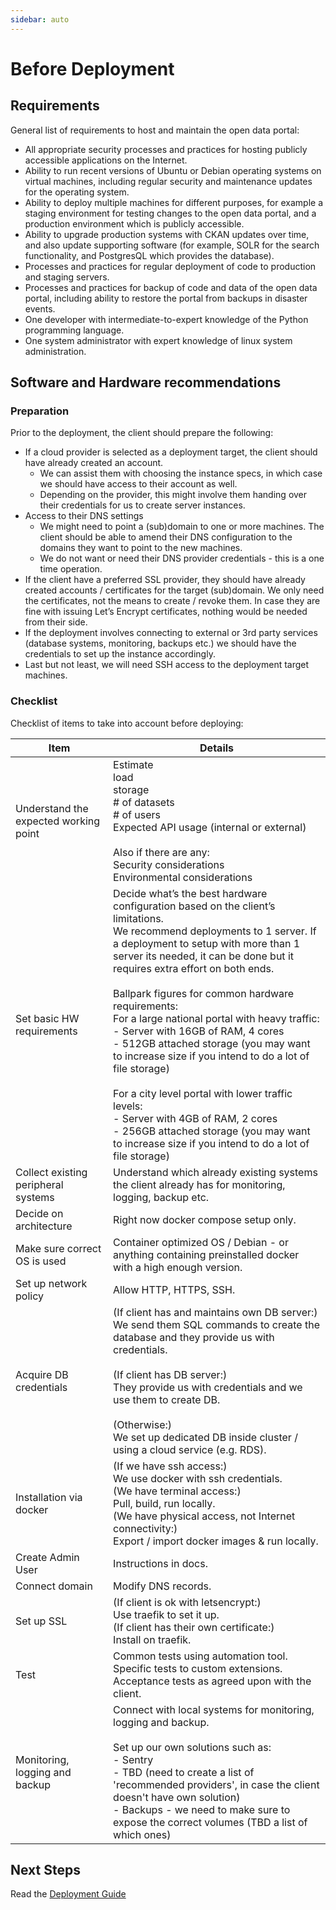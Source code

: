 ```yaml
---
sidebar: auto
---
```


# Before Deployment

## Requirements

General list of requirements to host and maintain the open data portal:

- All appropriate security processes and practices for hosting publicly accessible applications on the Internet.
- Ability to run recent versions of Ubuntu or Debian operating systems on virtual machines, including regular security and maintenance updates for the operating system.
- Ability to deploy multiple machines for different purposes, for example a staging environment for testing changes to the open data portal, and a production environment which is publicly accessible.
- Ability to upgrade production systems with CKAN updates over time, and also update supporting software (for example, SOLR for the search functionality, and PostgresQL which provides the database).
- Processes and practices for regular deployment of code to production and staging servers.
- Processes and practices for backup of code and data of the open data portal, including ability to restore the portal from backups in disaster events.
- One developer with intermediate-to-expert knowledge of the Python programming language.
- One system administrator with expert knowledge of linux system administration.

## Software and Hardware recommendations

### Preparation

Prior to the deployment, the client should prepare the following:

- If a cloud provider is selected as a deployment target, the client should have already created an account.
  - We can assist them with choosing the instance specs, in which case we should have access to their account as well.
  - Depending on the provider, this might involve them handing over their credentials for us to create server instances.
- Access to their DNS settings
  - We might need to point a (sub)domain to one or more machines. The client should be able to amend their DNS configuration to the domains they want to point to the new machines.
  - We do not want or need their DNS provider credentials - this is a one time operation.
- If the client have a preferred SSL provider, they should have already created accounts / certificates for the target (sub)domain. We only need the certificates, not the means to create / revoke them. In case they are fine with issuing Let’s Encrypt certificates, nothing would be needed from their side.
- If the deployment involves connecting to external or 3rd party services (database systems, monitoring, backups etc.) we should have the credentials to set up the instance accordingly.
- Last but not least, we will need SSH access to the deployment target machines.

### Checklist

Checklist of items to take into account before deploying:

|Item |Details|
|-----|------|
|Understand the expected working point|Estimate <br/> load <br/> storage <br/> # of datasets <br/> # of users <br/>Expected API usage (internal or external) <br/> <br/> Also if there are any: <br/> Security considerations <br/> Environmental considerations|
|Set basic HW requirements|Decide what’s the best hardware configuration based on the client’s limitations. <br/> We recommend deployments to 1 server. If a deployment to setup with more than 1 server its needed, it can be done but it requires extra effort on both ends. <br/><br/> Ballpark figures for common hardware requirements: <br/> For a large national portal with heavy traffic: <br/> - Server with 16GB of RAM, 4 cores <br/> - 512GB attached storage (you may want to increase size if you intend to do a lot of file storage) <br/><br/> For a city level portal with lower traffic levels: <br/> - Server with 4GB of RAM, 2 cores <br/> - 256GB attached storage (you may want to increase size if you intend to do a lot of file storage)|
|Collect existing peripheral systems|Understand which already existing systems the client already has for monitoring, logging, backup etc.|
|Decide on architecture|Right now docker compose setup only.|
|Make sure correct OS is used|Container optimized OS / Debian - or anything containing preinstalled docker with a high enough version.|
|Set up network policy|Allow HTTP, HTTPS, SSH.|
|Acquire DB credentials| (If client has and maintains own DB server:) <br/> We send them SQL commands to create the database and they provide us with credentials. <br/><br/> (If client has DB server:) <br/> They provide us with credentials and we use them to create DB. <br/><br/>(Otherwise:) <br/> We set up dedicated DB inside cluster / using a cloud service (e.g. RDS).|
|Installation via docker| (If we have ssh access:) <br/> We use docker with ssh credentials. <br/> (We have terminal access:) <br/>Pull, build, run locally.<br/>(We have physical access, not Internet connectivity:)<br/>Export / import docker images & run locally.|
|Create Admin User|Instructions in docs.|
|Connect domain|Modify DNS records.
|Set up SSL|(If client is ok with letsencrypt:) <br/> Use traefik to set it up. <br/> (If client has their own certificate:) <br/>Install on traefik.
|Test|Common tests using automation tool.<br/>Specific tests to custom extensions.<br/>Acceptance tests as agreed upon with the client.
|Monitoring, logging and backup|Connect with local systems for monitoring, logging and backup. <br/><br/>Set up our own solutions such as: <br/>- Sentry<br/>- TBD (need to create a list of 'recommended providers', in case the client doesn't have own solution)<br/>- Backups - we need to make sure to expose the correct volumes (TBD a list of which ones)|

## Next Steps

Read the [Deployment Guide](/docs/dms/migration/ccd/deployment)
